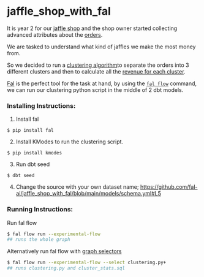 # jaffle_shop_with_fal

It is year 2 for our [jaffle shop](https://github.com/dbt-labs/jaffle_shop) and the shop owner started collecting advanced attributes about the [orders](https://github.com/fal-ai/jaffle_shop_with_fal/blob/main/seeds/raw_order_attributes.csv).

We are tasked to understand what kind of jaffles we make the most money from.

So we decided to run a [clustering algorithm](https://github.com/fal-ai/jaffle_shop_with_fal/blob/main/clustering.py)to separate the orders into 3 different clusters and then to calculate all the [revenue for each cluster](https://github.com/fal-ai/jaffle_shop_with_fal/blob/main/models/cluster_stats.sql).

[Fal](https://github.com/fal-ai/fal) is the perfect tool for the task at hand, by using the [`fal flow`](https://blog.fal.ai/python-or-sql-why-not-both/) command, we can run our clustering python script in the middle of 2 dbt models. 


### Installing Instructions:

1) Install fal
```
$ pip install fal
```

2) Install KModes to run the clustering script.
```
$ pip install kmodes
```

3) Run dbt seed
```
$ dbt seed
```

4) Change the source with your own dataset name; https://github.com/fal-ai/jaffle_shop_with_fal/blob/main/models/schema.yml#L5

### Running Instructions:

Run fal flow 
```bash
$ fal flow run --experimental-flow
## runs the whole graph
```

Alternatively run fal flow with [graph selectors](https://docs.getdbt.com/reference/node-selection/graph-operators)
```bash
$ fal flow run --experimental-flow --select clustering.py+
## runs clustering.py and cluster_stats.sql
```

